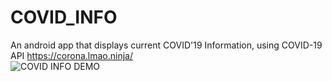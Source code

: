 # COVID_INFO
An android app that displays current COVID'19 Information, using COVID-19 API https://corona.lmao.ninja/
<BR>
![COVID INFO DEMO](demo/covid-demo.gif)